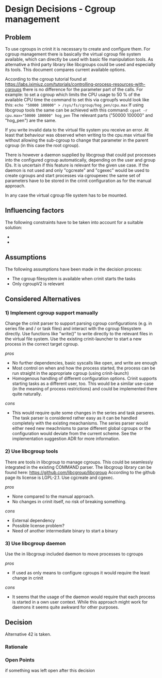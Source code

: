 # Design Decisions - Cgroup management

## Problem

To use cgroups in crinit it is necessary to create and configure them. For cgroup management there is basically the virtual cgroup file system available, which can directly be used with basic file manipulation tools. As alternative a third party library like libcgroups could be used and especially its tools. This document compares current available options.


According to the cgroup tutorial found at https://labs.iximiuz.com/tutorials/controlling-process-resources-with-cgroups there is no difference for the parameter part of the calls. For example: to set a cgroup which limits the CPU usage to 50 % of the available CPU time the command to set this via cgroupfs would look like this:
```echo "50000 100000" > /sys/fs/cgroup/hog_pen/cpu.max```
If using libcgroup tools the same can be achieved with this command:
```cgset -r cpu.max="50000 100000" hog_pen```
The relevant parts ("50000 100000" and "hog_pen") are the same.

If you write invalid data to the virtual file system you receive an error. At least that behaviour was observed when writing to the cpu.max virtual file without allowing the sub-cgroup to change that parameter in the parent cgroup (in this case the root cgroup).

There is however a daemon supplied by libcgroup that could put processes into the configured cgroup automatically, depending on the user and group IDs. It is uncertain if this feature is relevant for the given use case.
If the daemon is not used and only "cgcreate" and "cgexec" would be used to create cgroups and start processes via cgroupexec the same set of parameters have to be stored in the crinit configuration as for the manual approach.

In any case the virtual cgroup file system has to be mounted.


## Influencing factors

The following constraints have to be taken into account for a suitable solution:
* <first>
* <second>



## Assumptions

The following assumptions have been made in the decision process:
* The cgroup filesystem is available when crinit starts the tasks
* Only cgroupV2 is relevant



## Considered Alternatives

### 1) Implement cgroup support manually

Change the crinit parser to support parsing cgroup configurations (e.g. in series file
and / or task files) and interact with the cgroup filesystem directly.
Use functions like "write()" to write directly to the relevant files in the
virtual file system. Use the existing crinit-launcher to start a new process in
the correct target cgroup.

*pros*
* No further dependencies, basic syscalls like open, and write are enough
* Most control on when and how the process started, the process can be run straight in the appropriate cgroup (using crinit-launch)
* Homogenous handling of different configuration options. Crinit supports starting
tasks as a different user, too. This would be a similar use-case (in the meaning of process
restrictions) and could be implemented there quite naturally.

*cons*
* This would require quite some changes in the series and task parseres. The task parser is considered rather easy as it can be handled completely with the existing meachanisms. The series parser would either need new meachnisms to parse different global cgroups or the configuration would deviate from the current scheme. See the implementation suggestion ADR for more information.

### 2) Use libcgroup tools

There are tools in libcgroup to manage cgroups. This could be seamlessly
integrated in the existing COMMAND parser.
The libcgroup library can be found here: https://github.com/libcgroup/libcgroup
According to the github page its license is LGPL-2.1.
Use cgcreate and cgexec.

*pros*
* None compared to the manual approach.
* No changes in crinit itself, no risk of breaking something.

*cons*
* External dependency
* Possible license problem?
* Need of another intermediate binary to start a binary

### 3) Use libcgroup daemon

Use the in libcgroup included daemon to move processes to cgroups

*pros*
* If used as only means to configure cgroups it would require the least change in crinit

*cons*
* It seems that the usage of the daemon would require that each process is started in a own user context. While this approach might work for daemons it seems quite awkward for other purposes.

## Decision

Alternative 42 is taken.

### Rationale

### Open Points

if something was left open after this decision
